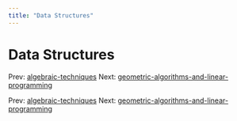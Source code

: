 ```yaml
---
title: "Data Structures"
---
```


# Data Structures

Prev: [algebraic-techniques](algebraic-techniques.md)
Next: [geometric-algorithms-and-linear-programming](geometric-algorithms-and-linear-programming.md)

Prev: [algebraic-techniques](algebraic-techniques.md)
Next: [geometric-algorithms-and-linear-programming](geometric-algorithms-and-linear-programming.md)
